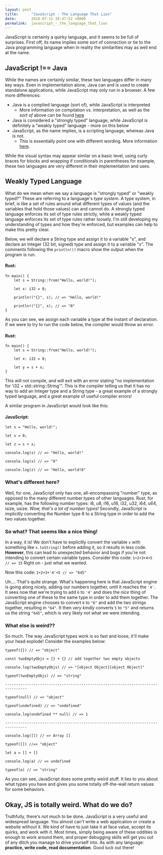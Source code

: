 ```yaml
---
layout: post
title:      "JavaScript - The Language That Lies"
date:       2018-07-11 19:47:52 +0000
permalink:  javascript_-_the_language_that_lies
---
```



JavaScript is certainly a quirky language, and it seems to be full of surprises. First off, its name implies some sort of connection or tie to the Java programming language when in reality the similarities may as well end at the name. 

## JavaScript !== Java

While the names are certainly similar, these two languages differ in many key ways. Even in implementation alone, Java can and is used to create standalone applications, while JavaScript may only run in a browser. A few more differences:

* Java is a complied language (sort of), while JavaScript is interpreted 
    - More information on compilation vs. interpretation, as well as the *sort of* above can be found [here](https://www.programmerinterview.com/index.php/general-miscellaneous/whats-the-difference-between-a-compiled-and-an-interpreted-language/)
* Java is considered a "strongly typed" language, while JavaScript is definitely a "weakly typed" language - more on this below
* JavaScript, as the name implies, is a scripting language, whereas Java is not. 
    - This is essentially point one with different wording. More information [here](https://www.educba.com/programming-vs-scripting/).

While the visual syntax may appear similar on a basic level, using curly braces for blocks and wrapping if conditionals in parentheses for example, these two languages are very different in their implementation and uses. 

## Weakly Typed Language

What do we mean when we say a language is "strongly typed" or "weakly typed?" These are referring to a language's _type system_. A type system, in brief, is like a set of rules around what different types of values (and the variables that hold those values) can and cannot do. A strongly typed language enforces its set of type rules strictly, while a weakly typed language enforces its set of type rules rather loosely. I'm still developing my understanding of types and how they're enforced, but examples can help to make this pretty clear. 

Below, we will declare a String type and assign it to a variable "s", and declare an Integer (32 bit, signed) type and assign it to a variable "x". The comments following the `println!()` macro show the output when the program is run.

#### Rust:

```
fn main() {
    let s = String::from("Hello, world!");
		
	let x: i32 = 8;
		
	println!("{}", s); // => "Hello, world!"
		
	println!("{}", x); // => "8"
}
```

As you can see, we assign each variable a type at the instant of declaration. If we were to try to run the code below, the compiler would throw an error.

#### Rust:

```
fn main() {
    let s = String::from("Hello, world!");
		
	let x: i32 = 8;
	
	let y = s + x;
}
```

This will not compile, and will exit with an error stating "no implementation for 'i32 + std::string::String'". This is the compiler telling us that it has no way to add an Integer type and a String type - a great example of a strongly typed language, and a great example of useful compiler errors!

A similar program in JavaScript would look like this:

#### JavaScript:

```
let s = "Hello, world!";

let x = 8;

let z = s + x;

console.log(s) // => "Hello, world!"

console.log(x) // => "8"

console.log(z) // => "Hello, world!8"
```

### What's different here? 

Well, for one, JavaScript only has one, all-encompassing "number" type, as opposed to the many different number types of other languages. Rust, for example, has the following number types: i8, u8, i16, u16, i32, u32, i64, u64, isize, usize. _Wow, that's a lot of number types!_ Secondly, JavaScript is implicitly converting the Number type 8 to a String type in order to add the two values together. 

### So what? That seems like a nice thing!

In a way, it is! We don't have to explicitly convert the variable `x` with something like `x.toString()` before adding it, so it results in less code. **However**, this can lead to unexpected behavior and bugs if you're not intending to convert certain variable types. Consider this code: `1+2+3+4+5 // => 15` Right on - just what we wanted.

Now this code: `1+2+3+'4'+5 // => "645"`

Uh.... That's quite strange. What's happening here is that JavaScript engine is going along nicely, adding our numbers together, until it reaches the `'4'`. It sees now that we're trying to add `6` to `'4'` and does the _nice_ thing of converting one of these to the same type in order to add them together. The JavaScript engine chooses to convert `6` to `"6"` and add the two strings together, resulting in `"64"`. It then _very kindly_ converts `5` to `"5"` and returns us the string `"645"`, which is very likely not what we were intending. 

### What else is weird??

So much. The way JavaScript types work is so fast and loose, it'll make your head explode! Consider the examples below:

```
typeof({}) // => "object"

const twoEmptyObjs = {} + {} // add together two empty objects 

console.log(twoEmptyObjs) // => "[object Object][object Object]"

typeof(twoEmptyObjs) // => "string"

--------------------------------------------------------------------------------

typeof(null) // => "object"

typeof(undefined) // => "undefined"

console.log(undefined ** null) // => 1

--------------------------------------------------------------------------------

console.log([]) // => Array []

typeof([]) //=> "object"

let a = [] + []

console.log(a) // => undefined

typeof(a) // => "string"
```

As you can see, JavaScript does some pretty weird stuff. It lies to you about what types you have and gives you some totally off-the-wall return values for some behaviors. 

## Okay, JS is totally weird. What do we do?

Truthfully, there's not much _to_ be done. JavaScript is a very useful and widespread language. You almost can't write a web application or create a website without it. We kind of have to just take it at face value, accept its quirks, and work with it. Most times, simply being aware of these oddities is enough to work around them, and proper debugging skills will get you out of any ditch you manage to drive yourself into. As with any language: **practice, write code, read documentation**. Good luck out there! 

